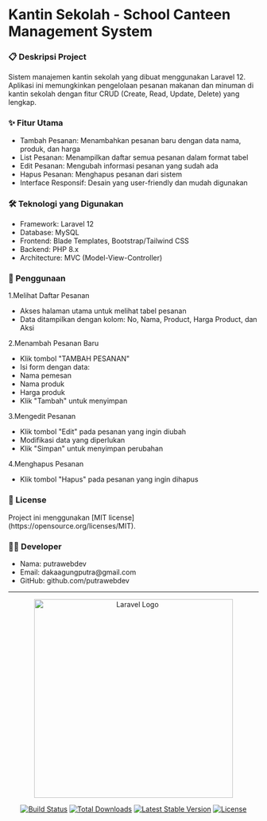 
<h1>Kantin Sekolah - School Canteen Management System</h1>

<h3>📋 Deskripsi Project</h3> 
Sistem manajemen kantin sekolah yang dibuat menggunakan Laravel 12. Aplikasi ini memungkinkan pengelolaan pesanan makanan dan minuman di kantin sekolah dengan fitur CRUD (Create, Read, Update, Delete) yang lengkap.

<h3>✨ Fitur Utama</h3> 
<ul>
    <li>Tambah Pesanan: Menambahkan pesanan baru dengan data nama, produk, dan harga</li>
    <li>List Pesanan: Menampilkan daftar semua pesanan dalam format tabel</li>
    <li>Edit Pesanan: Mengubah informasi pesanan yang sudah ada</li>
    <li>Hapus Pesanan: Menghapus pesanan dari sistem</li>
    <li>Interface Responsif: Desain yang user-friendly dan mudah digunakan</li>
</ul>

<h3>🛠️ Teknologi yang Digunakan</h3>
<ul>
    <li>Framework: Laravel 12</li>
    <li>Database: MySQL</li>
    <li>Frontend: Blade Templates, Bootstrap/Tailwind CSS</li>
    <li>Backend: PHP 8.x</li>
    <li>Architecture: MVC (Model-View-Controller)</li>
</ul>

<h3>📱 Penggunaan</h3>
1.Melihat Daftar Pesanan
<ul>
    <li>Akses halaman utama untuk melihat tabel pesanan</li>
    <li>Data ditampilkan dengan kolom: No, Nama, Product, Harga Product, dan Aksi</li>
</ul>

2.Menambah Pesanan Baru
<ul>
    <li>Klik tombol "TAMBAH PESANAN"</li>
    <li>Isi form dengan data:</li>
    <li>Nama pemesan</li>
    <li>Nama produk</li>
    <li>Harga produk</li>
    <li>Klik "Tambah" untuk menyimpan</li>
</ul>

3.Mengedit Pesanan
<ul>
    <li>Klik tombol "Edit" pada pesanan yang ingin diubah</li>
    <li>Modifikasi data yang diperlukan</li>
    <li>Klik "Simpan" untuk menyimpan perubahan</li>
</ul>

4.Menghapus Pesanan
<ul>
    <li>Klik tombol "Hapus" pada pesanan yang ingin dihapus</li>
</ul>


<h3>📄 License</h3>
Project ini menggunakan [MIT license](https://opensource.org/licenses/MIT).

<h3>👨‍💻 Developer</h3>
<ul>
    <li>Nama: putrawebdev</li>
    <li>Email: dakaagungputra@gmail.com</li>
    <li>GitHub: github.com/putrawebdev</li>
</ul>

<hr>
<p align="center"><a href="https://laravel.com" target="_blank"><img src="https://raw.githubusercontent.com/laravel/art/master/logo-lockup/5%20SVG/2%20CMYK/1%20Full%20Color/laravel-logolockup-cmyk-red.svg" width="400" alt="Laravel Logo"></a></p>

<p align="center">
<a href="https://github.com/laravel/framework/actions"><img src="https://github.com/laravel/framework/workflows/tests/badge.svg" alt="Build Status"></a>
<a href="https://packagist.org/packages/laravel/framework"><img src="https://img.shields.io/packagist/dt/laravel/framework" alt="Total Downloads"></a>
<a href="https://packagist.org/packages/laravel/framework"><img src="https://img.shields.io/packagist/v/laravel/framework" alt="Latest Stable Version"></a>
<a href="https://packagist.org/packages/laravel/framework"><img src="https://img.shields.io/packagist/l/laravel/framework" alt="License"></a>
</p>
